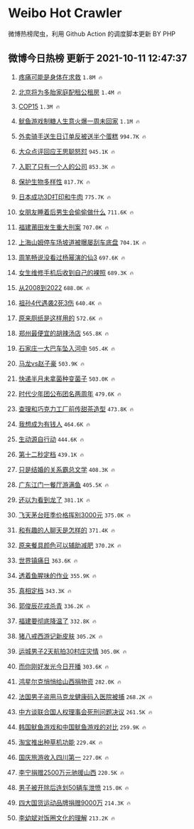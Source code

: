 # Weibo Hot Crawler 



微博热榜爬虫，利用 Github Action 的调度脚本更新 BY PHP 


## 微博今日热榜 更新于 2021-10-11 12:47:37 
1. [疼痛可能是身体在求救](https://s.weibo.com/weibo?q=%23%E7%96%BC%E7%97%9B%E5%8F%AF%E8%83%BD%E6%98%AF%E8%BA%AB%E4%BD%93%E5%9C%A8%E6%B1%82%E6%95%91%23&Refer=top) `1.8M 🔥` 

1. [北京将为多胎家庭配租公租房](https://s.weibo.com/weibo?q=%23%E5%8C%97%E4%BA%AC%E5%B0%86%E4%B8%BA%E5%A4%9A%E8%83%8E%E5%AE%B6%E5%BA%AD%E9%85%8D%E7%A7%9F%E5%85%AC%E7%A7%9F%E6%88%BF%23&Refer=top) `1.4M 🔥` 

1. [COP15](https://s.weibo.com/weibo?q=%23COP15%23&Refer=top) `1.3M 🔥` 

1. [鱿鱼游戏制糖人生意火爆一周未回家](https://s.weibo.com/weibo?q=%23%E9%B1%BF%E9%B1%BC%E6%B8%B8%E6%88%8F%E5%88%B6%E7%B3%96%E4%BA%BA%E7%94%9F%E6%84%8F%E7%81%AB%E7%88%86%E4%B8%80%E5%91%A8%E6%9C%AA%E5%9B%9E%E5%AE%B6%23&Refer=top) `1.1M 🔥` 

1. [外卖骑手送生日订单反被送半个蛋糕](https://s.weibo.com/weibo?q=%23%E5%A4%96%E5%8D%96%E9%AA%91%E6%89%8B%E9%80%81%E7%94%9F%E6%97%A5%E8%AE%A2%E5%8D%95%E5%8F%8D%E8%A2%AB%E9%80%81%E5%8D%8A%E4%B8%AA%E8%9B%8B%E7%B3%95%23&Refer=top) `994.7K 🔥` 

1. [大众点评回应王思聪怒怼](https://s.weibo.com/weibo?q=%23%E5%A4%A7%E4%BC%97%E7%82%B9%E8%AF%84%E5%9B%9E%E5%BA%94%E7%8E%8B%E6%80%9D%E8%81%AA%E6%80%92%E6%80%BC%23&Refer=top) `945.1K 🔥` 

1. [入职了只有一个人的公司](https://s.weibo.com/weibo?q=%23%E5%85%A5%E8%81%8C%E4%BA%86%E5%8F%AA%E6%9C%89%E4%B8%80%E4%B8%AA%E4%BA%BA%E7%9A%84%E5%85%AC%E5%8F%B8%23&Refer=top) `853.3K 🔥` 

1. [保护生物多样性](https://s.weibo.com/weibo?q=%23%E4%BF%9D%E6%8A%A4%E7%94%9F%E7%89%A9%E5%A4%9A%E6%A0%B7%E6%80%A7%23&Refer=top) `817.7K 🔥` 

1. [日本成功3D打印和牛肉](https://s.weibo.com/weibo?q=%23%E6%97%A5%E6%9C%AC%E6%88%90%E5%8A%9F3D%E6%89%93%E5%8D%B0%E5%92%8C%E7%89%9B%E8%82%89%23&Refer=top) `775.7K 🔥` 

1. [女朋友睡着后男生会偷偷做什么](https://s.weibo.com/weibo?q=%23%E5%A5%B3%E6%9C%8B%E5%8F%8B%E7%9D%A1%E7%9D%80%E5%90%8E%E7%94%B7%E7%94%9F%E4%BC%9A%E5%81%B7%E5%81%B7%E5%81%9A%E4%BB%80%E4%B9%88%23&Refer=top) `711.6K 🔥` 

1. [福建莆田发生重大刑案](https://s.weibo.com/weibo?q=%23%E7%A6%8F%E5%BB%BA%E8%8E%86%E7%94%B0%E5%8F%91%E7%94%9F%E9%87%8D%E5%A4%A7%E5%88%91%E6%A1%88%23&Refer=top) `707.0K 🔥` 

1. [上海山姆停车场坡道被曝屡刮车底盘](https://s.weibo.com/weibo?q=%23%E4%B8%8A%E6%B5%B7%E5%B1%B1%E5%A7%86%E5%81%9C%E8%BD%A6%E5%9C%BA%E5%9D%A1%E9%81%93%E8%A2%AB%E6%9B%9D%E5%B1%A1%E5%88%AE%E8%BD%A6%E5%BA%95%E7%9B%98%23&Refer=top) `704.1K 🔥` 

1. [周笔畅说没看过杨幂演的仙3](https://s.weibo.com/weibo?q=%23%E5%91%A8%E7%AC%94%E7%95%85%E8%AF%B4%E6%B2%A1%E7%9C%8B%E8%BF%87%E6%9D%A8%E5%B9%82%E6%BC%94%E7%9A%84%E4%BB%993%23&Refer=top) `697.6K 🔥` 

1. [女生维修手机后收到自己的裸照](https://s.weibo.com/weibo?q=%23%E5%A5%B3%E7%94%9F%E7%BB%B4%E4%BF%AE%E6%89%8B%E6%9C%BA%E5%90%8E%E6%94%B6%E5%88%B0%E8%87%AA%E5%B7%B1%E7%9A%84%E8%A3%B8%E7%85%A7%23&Refer=top) `689.3K 🔥` 

1. [从2008到2022](https://s.weibo.com/weibo?q=%23%E4%BB%8E2008%E5%88%B02022%23&Refer=top) `688.0K 🔥` 

1. [祖孙4代遇袭2死3伤](https://s.weibo.com/weibo?q=%23%E7%A5%96%E5%AD%994%E4%BB%A3%E9%81%87%E8%A2%AD2%E6%AD%BB3%E4%BC%A4%23&Refer=top) `640.4K 🔥` 

1. [原来厕纸是这样用的](https://s.weibo.com/weibo?q=%23%E5%8E%9F%E6%9D%A5%E5%8E%95%E7%BA%B8%E6%98%AF%E8%BF%99%E6%A0%B7%E7%94%A8%E7%9A%84%23&Refer=top) `572.6K 🔥` 

1. [郑州最便宜的胡辣汤店](https://s.weibo.com/weibo?q=%23%E9%83%91%E5%B7%9E%E6%9C%80%E4%BE%BF%E5%AE%9C%E7%9A%84%E8%83%A1%E8%BE%A3%E6%B1%A4%E5%BA%97%23&Refer=top) `565.8K 🔥` 

1. [石家庄一大巴车坠入河中](https://s.weibo.com/weibo?q=%23%E7%9F%B3%E5%AE%B6%E5%BA%84%E4%B8%80%E5%A4%A7%E5%B7%B4%E8%BD%A6%E5%9D%A0%E5%85%A5%E6%B2%B3%E4%B8%AD%23&Refer=top) `505.4K 🔥` 

1. [马龙vs赵子豪](https://s.weibo.com/weibo?q=%23%E9%A9%AC%E9%BE%99vs%E8%B5%B5%E5%AD%90%E8%B1%AA%23&Refer=top) `503.9K 🔥` 

1. [快递半月未拿菌种变菌子](https://s.weibo.com/weibo?q=%23%E5%BF%AB%E9%80%92%E5%8D%8A%E6%9C%88%E6%9C%AA%E6%8B%BF%E8%8F%8C%E7%A7%8D%E5%8F%98%E8%8F%8C%E5%AD%90%23&Refer=top) `503.0K 🔥` 

1. [时代少年团公布团名两周年](https://s.weibo.com/weibo?q=%23%E6%97%B6%E4%BB%A3%E5%B0%91%E5%B9%B4%E5%9B%A2%E5%85%AC%E5%B8%83%E5%9B%A2%E5%90%8D%E4%B8%A4%E5%91%A8%E5%B9%B4%23&Refer=top) `479.6K 🔥` 

1. [查理和巧克力工厂前传甜茶造型](https://s.weibo.com/weibo?q=%23%E6%9F%A5%E7%90%86%E5%92%8C%E5%B7%A7%E5%85%8B%E5%8A%9B%E5%B7%A5%E5%8E%82%E5%89%8D%E4%BC%A0%E7%94%9C%E8%8C%B6%E9%80%A0%E5%9E%8B%23&Refer=top) `473.8K 🔥` 

1. [我想成为有钱人](https://s.weibo.com/weibo?q=%E6%88%91%E6%83%B3%E6%88%90%E4%B8%BA%E6%9C%89%E9%92%B1%E4%BA%BA&Refer=top) `464.6K 🔥` 

1. [生动源自行动](https://s.weibo.com/weibo?q=%23%E7%94%9F%E5%8A%A8%E6%BA%90%E8%87%AA%E8%A1%8C%E5%8A%A8%23&Refer=top) `444.6K 🔥` 

1. [第十二秒定档](https://s.weibo.com/weibo?q=%23%E7%AC%AC%E5%8D%81%E4%BA%8C%E7%A7%92%E5%AE%9A%E6%A1%A3%23&Refer=top) `439.1K 🔥` 

1. [只是结婚的关系霸总文学](https://s.weibo.com/weibo?q=%23%E5%8F%AA%E6%98%AF%E7%BB%93%E5%A9%9A%E7%9A%84%E5%85%B3%E7%B3%BB%E9%9C%B8%E6%80%BB%E6%96%87%E5%AD%A6%23&Refer=top) `408.3K 🔥` 

1. [广东江门一餐厅游满鱼](https://s.weibo.com/weibo?q=%23%E5%B9%BF%E4%B8%9C%E6%B1%9F%E9%97%A8%E4%B8%80%E9%A4%90%E5%8E%85%E6%B8%B8%E6%BB%A1%E9%B1%BC%23&Refer=top) `405.5K 🔥` 

1. [还以为看到龙了](https://s.weibo.com/weibo?q=%23%E8%BF%98%E4%BB%A5%E4%B8%BA%E7%9C%8B%E5%88%B0%E9%BE%99%E4%BA%86%23&Refer=top) `381.1K 🔥` 

1. [飞天茅台旺季价格挥别3000元](https://s.weibo.com/weibo?q=%23%E9%A3%9E%E5%A4%A9%E8%8C%85%E5%8F%B0%E6%97%BA%E5%AD%A3%E4%BB%B7%E6%A0%BC%E6%8C%A5%E5%88%AB3000%E5%85%83%23&Refer=top) `375.0K 🔥` 

1. [和有趣的人聊天是怎样的](https://s.weibo.com/weibo?q=%23%E5%92%8C%E6%9C%89%E8%B6%A3%E7%9A%84%E4%BA%BA%E8%81%8A%E5%A4%A9%E6%98%AF%E6%80%8E%E6%A0%B7%E7%9A%84%23&Refer=top) `371.4K 🔥` 

1. [原来餐具颜色可以辅助减肥](https://s.weibo.com/weibo?q=%23%E5%8E%9F%E6%9D%A5%E9%A4%90%E5%85%B7%E9%A2%9C%E8%89%B2%E5%8F%AF%E4%BB%A5%E8%BE%85%E5%8A%A9%E5%87%8F%E8%82%A5%23&Refer=top) `370.2K 🔥` 

1. [世界镇痛日](https://s.weibo.com/weibo?q=%E4%B8%96%E7%95%8C%E9%95%87%E7%97%9B%E6%97%A5&Refer=top) `363.6K 🔥` 

1. [透着鱼腥味的作业](https://s.weibo.com/weibo?q=%23%E9%80%8F%E7%9D%80%E9%B1%BC%E8%85%A5%E5%91%B3%E7%9A%84%E4%BD%9C%E4%B8%9A%23&Refer=top) `355.9K 🔥` 

1. [真相定档](https://s.weibo.com/weibo?q=%23%E7%9C%9F%E7%9B%B8%E5%AE%9A%E6%A1%A3%23&Refer=top) `343.3K 🔥` 

1. [郭俊辰花戎杀青](https://s.weibo.com/weibo?q=%E9%83%AD%E4%BF%8A%E8%BE%B0%E8%8A%B1%E6%88%8E%E6%9D%80%E9%9D%92&Refer=top) `336.2K 🔥` 

1. [福建要彻底降温了](https://s.weibo.com/weibo?q=%23%E7%A6%8F%E5%BB%BA%E8%A6%81%E5%BD%BB%E5%BA%95%E9%99%8D%E6%B8%A9%E4%BA%86%23&Refer=top) `332.8K 🔥` 

1. [猪八戒西游记新皮肤](https://s.weibo.com/weibo?q=%23%E7%8C%AA%E5%85%AB%E6%88%92%E8%A5%BF%E6%B8%B8%E8%AE%B0%E6%96%B0%E7%9A%AE%E8%82%A4%23&Refer=top) `305.2K 🔥` 

1. [运城男子2天航拍30村庄灾情](https://s.weibo.com/weibo?q=%23%E8%BF%90%E5%9F%8E%E7%94%B7%E5%AD%902%E5%A4%A9%E8%88%AA%E6%8B%8D30%E6%9D%91%E5%BA%84%E7%81%BE%E6%83%85%23&Refer=top) `305.0K 🔥` 

1. [而你刚好发光今日开播](https://s.weibo.com/weibo?q=%23%E8%80%8C%E4%BD%A0%E5%88%9A%E5%A5%BD%E5%8F%91%E5%85%89%E4%BB%8A%E6%97%A5%E5%BC%80%E6%92%AD%23&Refer=top) `303.6K 🔥` 

1. [鸿星尔克悄悄给山西捐物资](https://s.weibo.com/weibo?q=%23%E9%B8%BF%E6%98%9F%E5%B0%94%E5%85%8B%E6%82%84%E6%82%84%E7%BB%99%E5%B1%B1%E8%A5%BF%E6%8D%90%E7%89%A9%E8%B5%84%23&Refer=top) `282.0K 🔥` 

1. [法国男子盗用马克龙健康码入医院被捕](https://s.weibo.com/weibo?q=%23%E6%B3%95%E5%9B%BD%E7%94%B7%E5%AD%90%E7%9B%97%E7%94%A8%E9%A9%AC%E5%85%8B%E9%BE%99%E5%81%A5%E5%BA%B7%E7%A0%81%E5%85%A5%E5%8C%BB%E9%99%A2%E8%A2%AB%E6%8D%95%23&Refer=top) `268.2K 🔥` 

1. [中方谈联合国人权理事会死刑问题决议](https://s.weibo.com/weibo?q=%23%E4%B8%AD%E6%96%B9%E8%B0%88%E8%81%94%E5%90%88%E5%9B%BD%E4%BA%BA%E6%9D%83%E7%90%86%E4%BA%8B%E4%BC%9A%E6%AD%BB%E5%88%91%E9%97%AE%E9%A2%98%E5%86%B3%E8%AE%AE%23&Refer=top) `261.5K 🔥` 

1. [韩国鱿鱼游戏和中国鱿鱼游戏的对比](https://s.weibo.com/weibo?q=%23%E9%9F%A9%E5%9B%BD%E9%B1%BF%E9%B1%BC%E6%B8%B8%E6%88%8F%E5%92%8C%E4%B8%AD%E5%9B%BD%E9%B1%BF%E9%B1%BC%E6%B8%B8%E6%88%8F%E7%9A%84%E5%AF%B9%E6%AF%94%23&Refer=top) `259.9K 🔥` 

1. [淘宝推出种草机功能](https://s.weibo.com/weibo?q=%23%E6%B7%98%E5%AE%9D%E6%8E%A8%E5%87%BA%E7%A7%8D%E8%8D%89%E6%9C%BA%E5%8A%9F%E8%83%BD%23&Refer=top) `229.4K 🔥` 

1. [国庆旅游收入四川第一](https://s.weibo.com/weibo?q=%23%E5%9B%BD%E5%BA%86%E6%97%85%E6%B8%B8%E6%94%B6%E5%85%A5%E5%9B%9B%E5%B7%9D%E7%AC%AC%E4%B8%80%23&Refer=top) `227.0K 🔥` 

1. [李宁捐赠2500万元驰援山西](https://s.weibo.com/weibo?q=%23%E6%9D%8E%E5%AE%81%E6%8D%90%E8%B5%A02500%E4%B8%87%E5%85%83%E9%A9%B0%E6%8F%B4%E5%B1%B1%E8%A5%BF%23&Refer=top) `220.5K 🔥` 

1. [男子被开除后连划50辆车泄愤](https://s.weibo.com/weibo?q=%23%E7%94%B7%E5%AD%90%E8%A2%AB%E5%BC%80%E9%99%A4%E5%90%8E%E8%BF%9E%E5%88%9250%E8%BE%86%E8%BD%A6%E6%B3%84%E6%84%A4%23&Refer=top) `215.0K 🔥` 

1. [四大国货运动品牌捐赠9000万](https://s.weibo.com/weibo?q=%23%E5%9B%9B%E5%A4%A7%E5%9B%BD%E8%B4%A7%E8%BF%90%E5%8A%A8%E5%93%81%E7%89%8C%E6%8D%90%E8%B5%A09000%E4%B8%87%23&Refer=top) `214.3K 🔥` 

1. [李幼斌对饭圈文化的理解](https://s.weibo.com/weibo?q=%23%E6%9D%8E%E5%B9%BC%E6%96%8C%E5%AF%B9%E9%A5%AD%E5%9C%88%E6%96%87%E5%8C%96%E7%9A%84%E7%90%86%E8%A7%A3%23&Refer=top) `213.2K 🔥` 

